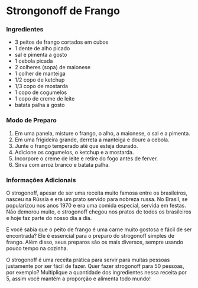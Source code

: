 # Strongonoff de Frango

### Ingredientes

- 3 peitos de frango cortados em cubos
- 1 dente de alho picado
- sal e pimenta a gosto
- 1 cebola picada
- 2 colheres (sopa) de maionese
- 1 colher de manteiga
- 1/2 copo de ketchup
- 1/3 copo de mostarda
- 1 copo de cogumelos
- 1 copo de creme de leite
- batata palha a gosto

### Modo de Preparo

1. Em uma panela, misture o frango, o alho, a maionese, o sal e a pimenta.
2. Em uma frigideira grande, derreta a manteiga e doure a cebola.
3. Junte o frango temperado até que esteja dourado.
4. Adicione os cogumelos, o ketchup e a mostarda.
5. Incorpore o creme de leite e retire do fogo antes de ferver.
6. Sirva com arroz branco e batata palha.

### Informações Adicionais

O strogonoff, apesar de ser uma receita muito famosa entre os brasileiros, nasceu na Rússia e era um prato servido para nobreza russa. No Brasil, se popularizou nos anos 1970 e era uma comida especial, servida em festas. Não demorou muito, o strogonoff chegou nos pratos de todos os brasileiros e hoje faz parte do nosso dia a dia.

E você sabia que o peito de frango é uma carne muito gostosa e fácil de ser encontrada? Ele é essencial para o preparo do strogonoff simples de frango. Além disso, seus preparos são os mais diversos, sempre usando pouco tempo na cozinha. 

O strogonoff é uma receita prática para servir para muitas pessoas justamente por ser fácil de fazer. Quer fazer strogonoff para 50 pessoas, por exemplo? Multiplique a quantidade dos ingredientes nessa receita por 5, assim você mantém a proporção e alimenta todo mundo!